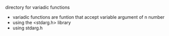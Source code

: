 directory for variadic functions
- variadic functions are funtion that accept variable argument of n number
- using the <stdarg.h> library
- using stdarg.h
